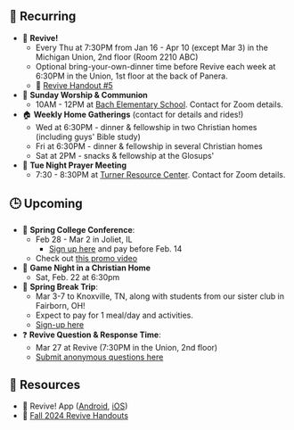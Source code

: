 ## 🔁 Recurring
- 🙌 **Revive!**
    - Every Thu at 7:30PM from Jan 16 - Apr 10 (except Mar 3) in the Michigan Union, 2nd floor (Room 2210 ABC)
    - Optional bring-your-own-dinner time before Revive each week at 6:30PM in the Union, 1st floor at the back of Panera.
    - 📄 [Revive Handout #5](https://drive.google.com/file/d/1Wc2fboZsJHrdS0B7DL3f7Ta3Ny1ySi0w/view?usp=drive_link)
- 🙌 **Sunday Worship & Communion**
    - 10AM - 12PM at [Bach Elementary School](https://maps.app.goo.gl/dZPSs5uELxZ6f25e6). Contact for Zoom details.
- 🏠 **Weekly Home Gatherings** (contact for details and rides!)
    - Wed at 6:30PM - dinner & fellowship in two Christian homes (including guys' Bible study)
    - Fri at 6:30PM - dinner & fellowship in several Christian homes
    - Sat at 2PM - snacks & fellowship at the Glosups'
- 🙏 **Tue Night Prayer Meeting**
    - 7:30 - 8:30PM at [Turner Resource Center](https://maps.app.goo.gl/68Ut4Q6T4kP9o5zT6). Contact for Zoom details.

## 🕒 Upcoming
- 🙌 **Spring College Conference**:
    - Feb 28 - Mar 2 in Joliet, IL
        - [Sign up here](https://tinyurl.com/mwspringconf2025) and pay before Feb. 14
    - Check out [this promo video](https://youtu.be/edrZD9zlHEE?si=6TTKTBrmtl8ObotG)
- 🎲 **Game Night in a Christian Home**
    - Sat, Feb. 22 at 6:30pm
- 🚐 **Spring Break Trip**:
    - Mar 3-7 to Knoxville, TN, along with students from our sister club in Fairborn, OH!
    - Expect to pay for 1 meal/day and activities.
    - [Sign-up here](https://forms.gle/JupvqVf6GKpweGvXA)
- ❓ **Revive Question & Response Time**:
    - Mar 27 at Revive (7:30PM in the Union, 2nd floor)
    - [Submit anonymous questions here](https://forms.gle/MAGsXMqEXoXRazyJ6)

## 📖 Resources
- 📱 Revive! App ([Android](https://play.google.com/store/apps/details?id=com.newandromo.dev2292363.app3300238&pcampaignid=web_share), [iOS](https://apps.apple.com/us/app/revive/id6473073801?platform=iphone))
- 📄 [Fall 2024 Revive Handouts](https://drive.google.com/drive/folders/1ET9nK7HIynR2FEpGmpnasVpP_ntsFE1s?usp=drive_link)

